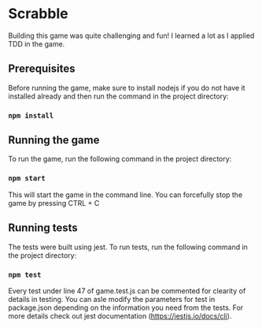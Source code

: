 # Scrabble 

Building this game was quite challenging and fun! I learned a lot as I applied TDD in the game.

## Prerequisites

Before running the game, make sure to install nodejs if you do not have it installed already and then run the command in the project directory:

### `npm install`

## Running the game

To run the game, run the following command in the project directory:

### `npm start`

This will start the game in the command line. You can forcefully stop the game by pressing CTRL + C

## Running tests

The tests were built using jest. To run tests, run the following command in the project directory:

### `npm test`

Every test under line 47 of game.test.js can be commented for clearity of details in testing. You can asle modify the parameters for test in package.json depending on the information you need from the tests. For more details check out jest documentation (https://jestjs.io/docs/cli).